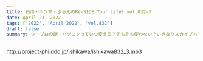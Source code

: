 ```yaml
---
title: 石川・ホンマ・ぶるんのBe-SIDE Your Life! vol.832-3
date: April 23, 2022
tags: ['2022', 'April 2022', 'vol.832']
draft: false
summary: ワープロの謎！パソコンっていつ変える？そもそも使わない？いきなりスカイプも！来週はそろってほしいな…（なんのふりでもなくぼやき）
---
```


http://project-phi.ddo.jp/ishikawa/ishikawa832_3.mp3